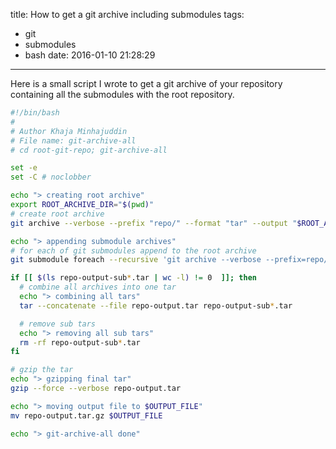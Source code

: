 title: How to get a git archive including submodules
tags:
  - git
  - submodules
  - bash
date: 2016-01-10 21:28:29
---


Here is a small script I wrote to get a git archive of your repository containing all the submodules with the root repository.


~~~sh
#!/bin/bash
#
# Author Khaja Minhajuddin
# File name: git-archive-all
# cd root-git-repo; git-archive-all

set -e
set -C # noclobber

echo "> creating root archive"
export ROOT_ARCHIVE_DIR="$(pwd)"
# create root archive
git archive --verbose --prefix "repo/" --format "tar" --output "$ROOT_ARCHIVE_DIR/repo-output.tar" "master"

echo "> appending submodule archives"
# for each of git submodules append to the root archive
git submodule foreach --recursive 'git archive --verbose --prefix=repo/$path/ --format tar master --output $ROOT_ARCHIVE_DIR/repo-output-sub-$sha1.tar'

if [[ $(ls repo-output-sub*.tar | wc -l) != 0  ]]; then
  # combine all archives into one tar
  echo "> combining all tars"
  tar --concatenate --file repo-output.tar repo-output-sub*.tar

  # remove sub tars
  echo "> removing all sub tars"
  rm -rf repo-output-sub*.tar
fi

# gzip the tar
echo "> gzipping final tar"
gzip --force --verbose repo-output.tar

echo "> moving output file to $OUTPUT_FILE"
mv repo-output.tar.gz $OUTPUT_FILE

echo "> git-archive-all done"
~~~
